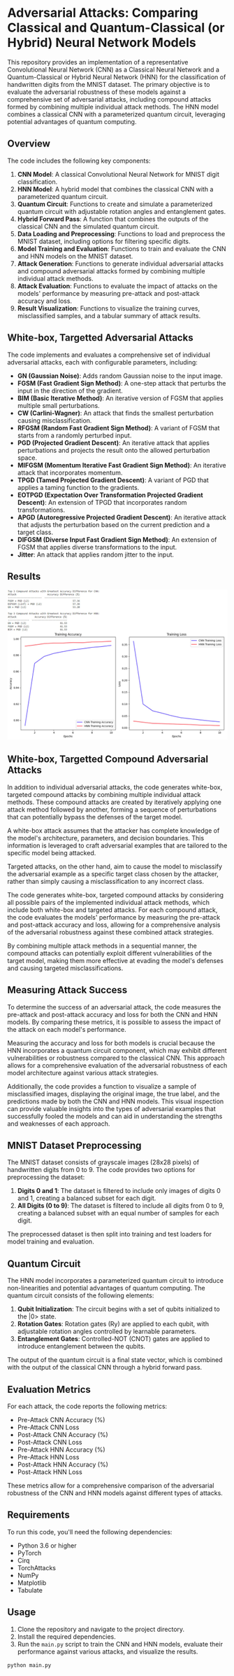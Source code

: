 # Adversarial Attacks: Comparing Classical and Quantum-Classical (or Hybrid) Neural Network Models

This repository provides an implementation of a representative Convolutional Neural Network (CNN) as a Classical Neural Network and a Quantum-Classical or Hybrid Neural Network (HNN) for the classification of handwritten digits from the MNIST dataset. The primary objective is to evaluate the adversarial robustness of these models against a comprehensive set of adversarial attacks, including compound attacks formed by combining multiple individual attack methods. The HNN model combines a classical CNN with a parameterized quantum circuit, leveraging potential advantages of quantum computing.

## Overview

The code includes the following key components:

1. **CNN Model**: A classical Convolutional Neural Network for MNIST digit classification.
2. **HNN Model**: A hybrid model that combines the classical CNN with a parameterized quantum circuit.
3. **Quantum Circuit**: Functions to create and simulate a parameterized quantum circuit with adjustable rotation angles and entanglement gates.
4. **Hybrid Forward Pass**: A function that combines the outputs of the classical CNN and the simulated quantum circuit.
5. **Data Loading and Preprocessing**: Functions to load and preprocess the MNIST dataset, including options for filtering specific digits.
6. **Model Training and Evaluation**: Functions to train and evaluate the CNN and HNN models on the MNIST dataset.
7. **Attack Generation**: Functions to generate individual adversarial attacks and compound adversarial attacks formed by combining multiple individual attack methods.
8. **Attack Evaluation**: Functions to evaluate the impact of attacks on the models' performance by measuring pre-attack and post-attack accuracy and loss.
9. **Result Visualization**: Functions to visualize the training curves, misclassified samples, and a tabular summary of attack results.

## White-box, Targetted Adversarial Attacks

The code implements and evaluates a comprehensive set of individual adversarial attacks, each with configurable parameters, including:

- **GN (Gaussian Noise)**: Adds random Gaussian noise to the input image.
- **FGSM (Fast Gradient Sign Method)**: A one-step attack that perturbs the input in the direction of the gradient.
- **BIM (Basic Iterative Method)**: An iterative version of FGSM that applies multiple small perturbations.
- **CW (Carlini-Wagner)**: An attack that finds the smallest perturbation causing misclassification.
- **RFGSM (Random Fast Gradient Sign Method)**: A variant of FGSM that starts from a randomly perturbed input.
- **PGD (Projected Gradient Descent)**: An iterative attack that applies perturbations and projects the result onto the allowed perturbation space.
- **MIFGSM (Momentum Iterative Fast Gradient Sign Method)**: An iterative attack that incorporates momentum.
- **TPGD (Tamed Projected Gradient Descent)**: A variant of PGD that applies a taming function to the gradients.
- **EOTPGD (Expectation Over Transformation Projected Gradient Descent)**: An extension of TPGD that incorporates random transformations.
- **APGD (Autoregressive Projected Gradient Descent)**: An iterative attack that adjusts the perturbation based on the current prediction and a target class.
- **DIFGSM (Diverse Input Fast Gradient Sign Method)**: An extension of FGSM that applies diverse transformations to the input.
- **Jitter**: An attack that applies random jitter to the input.

## Results
!["Results"](https://github.com/ericyoc/cnn_hnn_comparison_analysis/blob/main/adv_attack_results/results_output.jpg)

## White-box, Targetted Compound Adversarial Attacks

In addition to individual adversarial attacks, the code generates white-box, targeted compound attacks by combining multiple individual attack methods. These compound attacks are created by iteratively applying one attack method followed by another, forming a sequence of perturbations that can potentially bypass the defenses of the target model.

A white-box attack assumes that the attacker has complete knowledge of the model's architecture, parameters, and decision boundaries. This information is leveraged to craft adversarial examples that are tailored to the specific model being attacked.

Targeted attacks, on the other hand, aim to cause the model to misclassify the adversarial example as a specific target class chosen by the attacker, rather than simply causing a misclassification to any incorrect class.

The code generates white-box, targeted compound attacks by considering all possible pairs of the implemented individual attack methods, which include both white-box and targeted attacks. For each compound attack, the code evaluates the models' performance by measuring the pre-attack and post-attack accuracy and loss, allowing for a comprehensive analysis of the adversarial robustness against these combined attack strategies.

By combining multiple attack methods in a sequential manner, the compound attacks can potentially exploit different vulnerabilities of the target model, making them more effective at evading the model's defenses and causing targeted misclassifications.

## Measuring Attack Success

To determine the success of an adversarial attack, the code measures the pre-attack and post-attack accuracy and loss for both the CNN and HNN models. By comparing these metrics, it is possible to assess the impact of the attack on each model's performance.

Measuring the accuracy and loss for both models is crucial because the HNN incorporates a quantum circuit component, which may exhibit different vulnerabilities or robustness compared to the classical CNN. This approach allows for a comprehensive evaluation of the adversarial robustness of each model architecture against various attack strategies.

Additionally, the code provides a function to visualize a sample of misclassified images, displaying the original image, the true label, and the predictions made by both the CNN and HNN models. This visual inspection can provide valuable insights into the types of adversarial examples that successfully fooled the models and can aid in understanding the strengths and weaknesses of each approach.

## MNIST Dataset Preprocessing

The MNIST dataset consists of grayscale images (28x28 pixels) of handwritten digits from 0 to 9. The code provides two options for preprocessing the dataset:

1. **Digits 0 and 1**: The dataset is filtered to include only images of digits 0 and 1, creating a balanced subset for each digit.
2. **All Digits (0 to 9)**: The dataset is filtered to include all digits from 0 to 9, creating a balanced subset with an equal number of samples for each digit.

The preprocessed dataset is then split into training and test loaders for model training and evaluation.

## Quantum Circuit

The HNN model incorporates a parameterized quantum circuit to introduce non-linearities and potential advantages of quantum computing. The quantum circuit consists of the following elements:

1. **Qubit Initialization**: The circuit begins with a set of qubits initialized to the |0> state.
2. **Rotation Gates**: Rotation gates (Ry) are applied to each qubit, with adjustable rotation angles controlled by learnable parameters.
3. **Entanglement Gates**: Controlled-NOT (CNOT) gates are applied to introduce entanglement between the qubits.

The output of the quantum circuit is a final state vector, which is combined with the output of the classical CNN through a hybrid forward pass.

## Evaluation Metrics

For each attack, the code reports the following metrics:

- Pre-Attack CNN Accuracy (%)
- Pre-Attack CNN Loss
- Post-Attack CNN Accuracy (%)
- Post-Attack CNN Loss
- Pre-Attack HNN Accuracy (%)
- Pre-Attack HNN Loss
- Post-Attack HNN Accuracy (%)
- Post-Attack HNN Loss

These metrics allow for a comprehensive comparison of the adversarial robustness of the CNN and HNN models against different types of attacks.

## Requirements

To run this code, you'll need the following dependencies:

- Python 3.6 or higher
- PyTorch
- Cirq
- TorchAttacks
- NumPy
- Matplotlib
- Tabulate

## Usage

1. Clone the repository and navigate to the project directory.
2. Install the required dependencies.
3. Run the `main.py` script to train the CNN and HNN models, evaluate their performance against various attacks, and visualize the results.

```bash
python main.py
